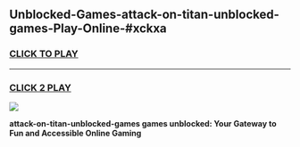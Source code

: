 
## Unblocked-Games-attack-on-titan-unblocked-games-Play-Online-#xckxa
<h3>
<a href="https://premium.freeplayer.one?title=attack-on-titan-unblocked-games&ref=27F">CLICK TO PLAY</a></h3>
<hr>

<h3>
<a href="https://premium.freeplayer.one?title=attack-on-titan-unblocked-games&ref=27F">CLICK 2 PLAY</a>
  
</h3>

<a href="https://premium.freeplayer.one?title=attack-on-titan-unblocked-games&ref=27F"><img src="https://clearcache.store/games.png"></a>


**attack-on-titan-unblocked-games games unblocked: Your Gateway to Fun and Accessible Online Gaming**
